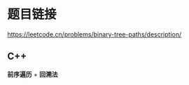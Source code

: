 # 题目链接

https://leetcode.cn/problems/binary-tree-paths/description/

## C++

**前序遍历** + **回溯法**

```cpp

```
